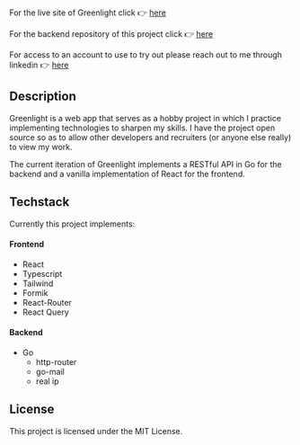 For the live site of Greenlight click :point_right: [here](https://greenlight.isez.dev)

For the backend repository of this project click :point_right: [here](https://github.com/Isez98/greenlight)

For access to an account to use to try out please reach out to me through linkedin :point_right: [here](https://www.linkedin.com/in/isacchm)

## Description

Greenlight is a web app that serves as a hobby project in which I practice implementing technologies to sharpen my skills. I have the project open source so as to allow other developers and recruiters (or anyone else really) to view my work.

The current iteration of Greenlight implements a RESTful API in Go for the backend and a vanilla implementation of React for the frontend.

## Techstack

Currently this project implements:

#### Frontend

- React
- Typescript
- Tailwind
- Formik
- React-Router
- React Query

#### Backend

- Go
  - http-router
  - go-mail
  - real ip

## License

This project is licensed under the MIT License.